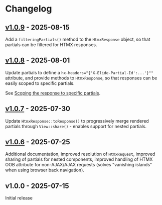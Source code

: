 
# Changelog

## [v1.0.9](https://github.com/danherbert-io/elide-for-laravel/compare/v1.0.8...v1.0.9) - 2025-08-15

Add a `filteringPartials()` method to the `HtmxResponse` object, so that partials can be filtered for HTMX responses.

## [v1.0.8](https://github.com/danherbert-io/elide-for-laravel/compare/v1.0.7...v1.0.8) - 2025-08-01

Update partials to define a `hx-headers="{'X-Elide-Partial-Id':...'}""` attribute, and provide methods to `HtmxResponse`, so that responses can be easily scoped to specific partials.

See [Scoping the response to specific partials](https://github.com/danherbert-io/elide-for-laravel/blob/1.x/docs/digging-deeper/htmx-response.md#scoping-the-response-to-specific-partials).

## [v1.0.7](https://github.com/danherbert-io/elide-for-laravel/compare/v1.0.6...v1.0.7) - 2025-07-30

Update `HtmxResponse::toResponse()` to progressively merge rendered partials through `View::share()` - enables support for nested partials.

## [v1.0.6](https://github.com/danherbert-io/elide-for-laravel/compare/v1.0.0...v1.0.6) - 2025-07-25

Additional documentation, improved resolution of `HtmxRequest`, improved sharing of partials for nested components, improved handling of HTMX OOB attribute for non-AJAX/AJAX requests (solves "vanishing islands" when using browser back navigation).


## v1.0.0 - 2025-07-15

Initial release